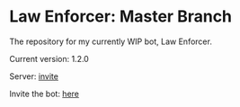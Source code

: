 # Law Enforcer: Master Branch
The repository for my currently WIP bot, Law Enforcer.

Current version: 1.2.0

Server: [invite](https://discord.gg/PVTBgK6)

Invite the bot: [here](https://discordapp.com/api/oauth2/authorize?client_id=696124534679535728&permissions=268561591&scope=bot)
